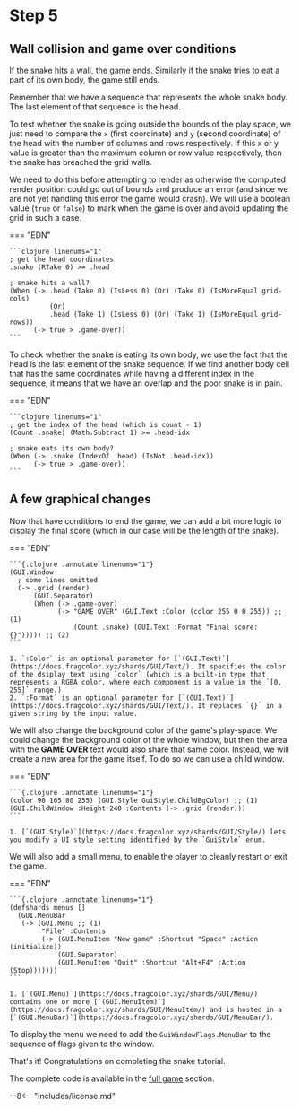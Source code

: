 # Step 5

## Wall collision and game over conditions

If the snake hits a wall, the game ends. Similarly if the snake tries to eat a part of its own body, the game still ends.

Remember that we have a sequence that represents the whole snake body. The last element of that sequence is the head.

To test whether the snake is going outside the bounds of the play space, we just need to compare the `x` (first coordinate) and `y` (second coordinate) of the head with the number of columns and rows respectively. If this x or y value is greater than the maximum column or row value respectively, then the snake has breached the grid walls. 

We need to do this before attempting to render as otherwise the computed render position could go out of bounds and produce an error (and since we are not yet handling this error the game would crash). We will use a boolean value (`true` or `false`) to mark when the game is over and avoid updating the grid in such a case.

=== "EDN"

    ```clojure linenums="1"
    ; get the head coordinates
    .snake (RTake 0) >= .head

    ; snake hits a wall?
    (When (-> .head (Take 0) (IsLess 0) (Or) (Take 0) (IsMoreEqual grid-cols)
              (Or)
              .head (Take 1) (IsLess 0) (Or) (Take 1) (IsMoreEqual grid-rows))
          (-> true > .game-over))
    ```

To check whether the snake is eating its own body, we use the fact that the head is the last element of the snake sequence. If we find another body cell that has the same coordinates while having a different index in the sequence, it means that we have an overlap and the poor snake is in pain.

=== "EDN"

    ```clojure linenums="1"
    ; get the index of the head (which is count - 1)
    (Count .snake) (Math.Subtract 1) >= .head-idx

    ; snake eats its own body?
    (When (-> .snake (IndexOf .head) (IsNot .head-idx))
          (-> true > .game-over))
    ```

## A few graphical changes

Now that have conditions to end the game, we can add a bit more logic to display the final score (which in our case will be the length of the snake).

=== "EDN"

    ```{.clojure .annotate linenums="1"}
    (GUI.Window
      ; some lines omitted
      (-> .grid (render)
          (GUI.Separator)
          (When (-> .game-over)
                (-> "GAME OVER" (GUI.Text :Color (color 255 0 0 255)) ;; (1)
                    (Count .snake) (GUI.Text :Format "Final score: {}"))))) ;; (2)
    ```

    1. `:Color` is an optional parameter for [`(GUI.Text)`](https://docs.fragcolor.xyz/shards/GUI/Text/). It specifies the color of the dsiplay text using `color` (which is a built-in type that represents a RGBA color, where each component is a value in the `[0, 255]` range.)
    2. `:Format` is an optional parameter for [`(GUI.Text)`](https://docs.fragcolor.xyz/shards/GUI/Text/). It replaces `{}` in a given string by the input value.

We will also change the background color of the game's play-space. We could change the background color of the whole window, but then the area with the **GAME OVER** text  would also share that same color. Instead, we will create a new area for the game itself. To do so we can use a child window.

=== "EDN"

    ```{.clojure .annotate linenums="1"}
    (color 90 165 80 255) (GUI.Style GuiStyle.ChildBgColor) ;; (1)
    (GUI.ChildWindow :Height 240 :Contents (-> .grid (render)))
    ```

    1. [`(GUI.Style)`](https://docs.fragcolor.xyz/shards/GUI/Style/) lets you modify a UI style setting identified by the `GuiStyle` enum.

We will also add a small menu, to enable the player to cleanly restart or exit the game.

=== "EDN"

    ```{.clojure .annotate linenums="1"}
    (defshards menus []
      (GUI.MenuBar
       (-> (GUI.Menu ;; (1)
            "File" :Contents
            (-> (GUI.MenuItem "New game" :Shortcut "Space" :Action (initialize))
                (GUI.Separator)
                (GUI.MenuItem "Quit" :Shortcut "Alt+F4" :Action (Stop)))))))
    ```

    1. [`(GUI.Menu)`](https://docs.fragcolor.xyz/shards/GUI/Menu/) contains one or more [`(GUI.MenuItem)`](https://docs.fragcolor.xyz/shards/GUI/MenuItem/) and is hosted in a [`(GUI.MenuBar)`](https://docs.fragcolor.xyz/shards/GUI/MenuBar/).

To display the menu we need to add the `GuiWindowFlags.MenuBar` to the sequence of flags given to the window.

That's it! Congratulations on completing the snake tutorial.

The complete code is available in the [full game](../full-game/index.md) section.

--8<-- "includes/license.md"
